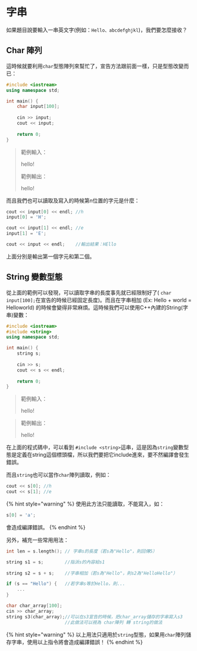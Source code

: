 # 字串

如果題目說要輸入一串英文字\(例如：`Hello、abcdefghjkl`\)，我們要怎麼接收？

## Char 陣列

這時候就要利用`char`型態陣列來幫忙了，宣告方法跟前面一樣，只是型態改變而已：

```cpp
#include <iostream>
using namespace std;

int main() {
    char input[100];
    
    cin >> input;
    cout << input;
    
    return 0;
}
```

> 範例輸入：
>
> hello!
>
> 範例輸出：
>
> hello!

而且我們也可以讀取及寫入的時候第n位置的字元是什麼：

```cpp
cout << input[0] << endl; //h
input[0] = 'H';

cout << input[1] << endl; //e
input[1] = 'E';

cout << input << endl;    //輸出結果：HEllo
```

上面分別是輸出第一個字元和第二個。

## String 變數型態

從上面的範例可以發現，可以讀取字串的長度事先就已經限制好了\( `char input[100];`在宣告的時候已經固定長度\)。而且在字串相加 \(Ex: Hello + world = Helloworld\) 的時候會變得非常麻煩。這時候我們可以使用C++內建的String\(字串\)變數：

```cpp
#include <iostream>
#include <string>
using namespace std;

int main() {
    string s;
    
    cin >> s;
    cout << s << endl;
    
    return 0;
}
```

> 範例輸入：
>
> hello!

> 範例輸出：
>
> hello!

在上面的程式碼中，可以看到 `#include <string>`這串，這是因為`string`變數型態是定義在string這個標頭檔，所以我們要把它include進來，要不然編譯會發生錯誤。

而且`string`也可以當作`char`陣列讀取，例如：

```cpp
cout << s[0]; //h
cout << s[1]; //e
```

{% hint style="warning" %}
使用此方法只能讀取，不能寫入，如：

```cpp
s[0] = 'a';
```

會造成編譯錯誤。
{% endhint %}

另外，補充一些常用用法：

```cpp
int len = s.length(); // 字串s的長度（若s為"Hello"，則回傳5）

string s1 = s;        //指派s的內容給s1
                      
string s2 = s + s;    //字串相加（若s為"Hello"，則s2為"HelloHello"）

if (s == "Hello") {   //若字串s等於Hello，則...
    ...
}

char char_array[100];
cin >> char_array;
string s3(char_array);//可以在s3宣告的時候，把char_array儲存的字串寫入s3
                      //此做法可以視為 char陣列 轉 string的做法
```

{% hint style="warning" %}
以上用法只適用於`string`型態，如果用`char`陣列儲存字串，使用以上指令將會造成編譯錯誤！
{% endhint %}

